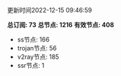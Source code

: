 更新时间2022-12-15 09:46:59

**总订阅: 73**
**总节点: 1216**
**有效节点: 408**
- ss节点: 166
- trojan节点: 56
- v2ray节点: 185
- ssr节点: 1
